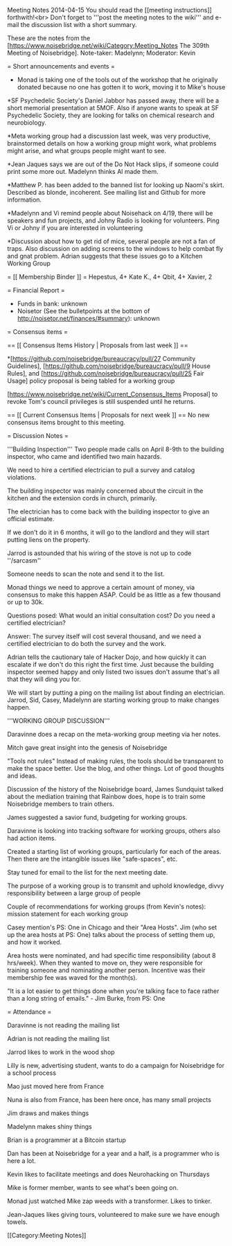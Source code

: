 Meeting Notes 2014-04-15 
 You should read the [[meeting instructions]] forthwith!&lt;br>
Don't forget to '''post the meeting notes to the wiki''' and e-mail the discussion list with a short summary.

These are the notes from the [https://www.noisebridge.net/wiki/Category:Meeting_Notes The 309th Meeting of Noisebridge]. Note-taker: Madelynn; Moderator: Kevin
 
= Short announcements and events =
* Monad is taking one of the tools out of the workshop that he originally donated because no one has gotten it to work, moving it to Mike's house

*SF Psychedelic Society's Daniel Jabbor has passed away, there will be a short memorial presentation at 5MOF. Also if anyone wants to speak at SF Psychedelic Society, they are looking for talks on chemical research and neurobiology.

*Meta working group had a discussion last week, was very productive, brainstormed details on how a working group might work, what problems might arise, and what groups people might want to see. 

*Jean Jaques says we are out of the Do Not Hack slips, if someone could print some more out. Madelynn thinks Al made them.

*Matthew P. has been added to the banned list for looking up Naomi's skirt. Described as blonde, incoherent. See mailing list and Github for more information.

*Madelynn and Vi remind people about Noisehack on 4/19, there will be speakers and fun projects, and Johny Radio is looking for volunteers. Ping Vi or Johny if you are interested in volunteering

*Discussion about how to get rid of mice, several people are not a fan of traps. Also discussion on adding screens to the windows to help combat fly and gnat problem. Adrian suggests that these issues go to a Kitchen Working Group

= [[ Membership Binder ]] =
Hepestus, 4+
Kate K., 4+
Qbit, 4+
Xavier, 2

= Financial Report =
* Funds in bank: unknown
* Noisetor (See the bulletpoints at the bottom of http://noisetor.net/finances/#summary): unknown

= Consensus items =

== [[ Consensus Items History | Proposals from last week ]] ==

*[https://github.com/noisebridge/bureaucracy/pull/27 Community Guidelines], [https://github.com/noisebridge/bureaucracy/pull/9 House Rules], and [https://github.com/noisebridge/bureaucracy/pull/25 Fair Usage] policy proposal is being tabled for a working group

[https://www.noisebridge.net/wiki/Current_Consensus_Items Proposal] to revoke Tom's council privileges is still suspended until he returns.

== [[ Current Consensus Items | Proposals for next week ]] ==
No new consensus items brought to this meeting.

= Discussion Notes =

'''Building Inspection'''
Two people made calls on April 8-9th to the building inspector, who came and identified two main hazards.

We need to hire a certified electrician to pull a survey and catalog violations. 

The building inspector was mainly concerned about the circuit in the kitchen and the extension cords in church, primarily. 

The electrician has to come back with the building inspector to give an official estimate.

If we don't do it in 6 months, it will go to the landlord and they will start putting liens on the property. 

Jarrod is astounded that his wiring of the stove is not up to code ''/sarcasm''

Someone needs to scan the note and send it to the list. 

Monad things we need to approve a certain amount of money, via consensus to make this happen ASAP. Could be as little as a few thousand or up to 30k. 

Questions posed: What would an initial consultation cost? Do you need a certified electrician?

Answer: The survey itself will cost several thousand, and we need a certified electrician to do both the survey and the work.

Adrian tells the cautionary tale of Hacker Dojo, and how quickly it can escalate if we don't do this right the first time. Just because the building inspector seemed happy and only listed two issues don't assume that's all that they will ding you for. 

We will start by putting a ping on the mailing list about finding an electrician. Jarrod, Sid, Casey, Madelynn are starting working group to make changes happen.


'''WORKING GROUP DISCUSSION'''

Daravinne does a recap on the meta-working group meeting via her notes.

Mitch gave great insight into the genesis of Noisebridge 

"Tools not rules" Instead of making rules, the tools should be transparent to make the space better. Use the blog, and other things. Lot of good thoughts and ideas.

Discussion of the history of the Noisebridge board, James Sundquist talked about the mediation training that Rainbow does, hope is to train some Noisebridge members to train others. 

James suggested a savior fund, budgeting for working groups. 

Daravinne is looking into tracking software for working groups, others also had action items.

Created a starting list of working groups, particularly for each of the areas. Then there are the intangible issues like "safe-spaces", etc. 

Stay tuned for email to the list for the next meeting date.

The purpose of a working group is to transmit and uphold knowledge, divvy responsibility between a large group of people

Couple of recommendations for working groups (from Kevin's notes): mission statement for each working group

Casey mention's PS: One in Chicago and their "Area Hosts". Jim (who set up the area hosts at PS: One) talks about the process of setting them up, and how it worked. 

Area hosts were nominated, and had specific time responsibility (about 8 hrs/week). When they wanted to move on, they were responsible for training someone and nominating another person. Incentive was their membership fee was waved for the month(s).

"It is a lot easier to get things done when you're talking face to face rather than a long string of emails." - Jim Burke, from PS: One

= Attendance =

Daravinne is not reading the mailing list

Adrian is not reading the mailing list

Jarrod likes to work in the wood shop

Lilly is new, advertising student, wants to do a campaign for Noisebridge for a school process

Mao just moved here from France

Nuna is also from France, has been here once, has many small projects

Jim draws and makes things

Madelynn makes shiny things

Brian is a programmer at a Bitcoin startup

Dan has been at Noisebridge for a year and a half, is a programmer who is here a lot.

Kevin likes to facilitate meetings and does Neurohacking on Thursdays

Mike is former member, wants to see what's been going on.

Monad just watched Mike zap weeds with a transformer. Likes to tinker.

Jean-Jaques likes giving tours, volunteered to make sure we have enough towels.

[[Category:Meeting Notes]]